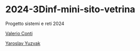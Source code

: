 # 2024-3Dinf-mini-sito-vetrina
Progetto sistemi e reti 2024



[Valerio Conti](https://rainyunnr.github.io/Alterra-Shop-2024/)

[Yaroslav Yuzvak](https://xsugl.github.io/sitoScuolaBrawlStarsShop3dinf/)

